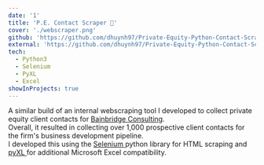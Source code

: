 ```yaml
---
date: '1'
title: 'P.E. Contact Scraper 📇'
cover: './webscraper.png'
github: 'https://github.com/dhuynh97/Private-Equity-Python-Contact-Scraper'
external: 'https://github.com/dhuynh97/Private-Equity-Python-Contact-Scraper'
tech:
  - Python3
  - Selenium
  - PyXL
  - Excel
showInProjects: true
---
```


A similar build of an internal webscraping tool I developed to collect private equity client contacts for <a href = 'https://bainbridgeconsulting.com' target="_blank">Bainbridge Consulting</a>.
<br> Overall, it resulted in collecting over 1,000 prospective client contacts for the firm's business development pipeline. 
<br>I developed this using the <a href = 'https://pypi.org/project/selenium/' target="_blank">Selenium </a> python library for HTML scraping and <a href = 'https://www.python-excel.org/' target="_blank">pyXL </a> for additional Microsoft Excel compatibility.